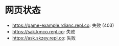 # 网页状态
- https://game-example.rdianc.repl.co: 失败 (403)
- https://sak.kmco.repl.co: 失败
- https://ask.skzey.repl.co: 失败
